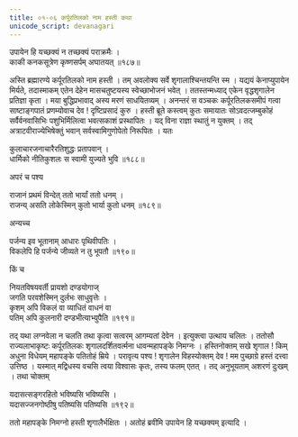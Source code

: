 ```yaml
---
title: ०१-०६ कर्पूरतिलको नाम हस्ती कथा
unicode_script: devanagari
---
```

उपायेन हि यच्छक्यं न तच्छक्यं पराक्रमैः ।  
काकी कनकसूत्रेण कृष्णसर्पम् अघातयत् ॥१८७॥

अस्ति ब्रह्मारण्ये कर्पूरतिलको नाम हस्ती । तम् अवलोक्य सर्वे शृगालाश्चिन्तयन्ति स्म । यद्ययं केनाप्युपायेन मिर्यते, तदास्माकम् एतेन देहेन मासचतुष्टयस्य स्वेच्छाभोजनं भवेत् । ततस्तन्मध्याद् एकेन वृद्धशृगालेन प्रतिज्ञा कृता । मया बुद्धिप्रभावाद् अस्य मरणं साधयितव्यम् । अनन्तरं स वञ्चकः कर्पूरतिलकसमीपं गत्वा साष्टाङ्गपातं प्रणम्योवाच देव ! दृष्टिप्रसादं कुरु । हस्ती ब्रूते कस्त्वम् कुतः समायातः सोऽवदत्जम्बुकोहं सर्वैर्वनवासिभिः पशुभिर्मिलित्वा भवत्सकाशं प्रस्थापितः । यद् विना राज्ञा स्थातुं न युक्तम् । तद् अत्राटवीराज्येभिषेक्तुं भवान् सर्वस्वामिगुणोपेतो निरूपितः । यतः

कुलाचारजनाचारैरतिशुद्धः प्रतापवान् ।  
धार्मिको नीतिकुशलः स स्वामी युज्यते भुवि ॥१८८॥

अपरं च पश्य

राजानं प्रथमं विन्देत् ततो भार्यां ततो धनम् ।  
राजन्य् असति लोकेस्मिन् कुतो भार्या कुतो धनम् ॥१८९॥

अन्यच्च

पर्जन्य इव भूतानाम् आधारः पृथिवीपतिः ।  
विकलेपि हि पर्जन्ये जीव्यते न तु भूपतौ ॥१९०॥

किं च

नियतविषयवर्ती प्रायशो दण्डयोगाज्   
जगति परवशेस्मिन् दुर्लभः साधुवृत्तेः ।  
कृशम् अपि विकलं वा व्याधितं वाधनं वा   
पतिम् अपि कुलनारी दण्डभीत्याभ्युपैति ॥१९१॥

तद् यथा लग्नवेला न चलति तथा कृत्वा सत्वरम् आगम्यतां देवेन । इत्युक्त्वा उत्थाय चलितः । ततोसौ राज्यलाभाकृष्टः कर्पूरतिलकः शृगालदर्शितवर्त्मना धावन्महापङ्के निमग्नः । हस्तिनोक्तम् सखे शृगाल ! किम् अधुना विधेयम् महापङ्के पतितोहं म्रिये । परावृत्य पश्य ! शृगालेन विहस्योक्तम् देव ! मम पुच्छाग्रे हस्तं दत्त्वा उत्तिष्ठ । यस्मात् मद्विधस्य वचसि त्वया विश्वासः कृतः, तस्य फलम् एतत् । तद् अनुभूयताम् अशरणं दुःखम् । तथा चोक्तम्

यदासत्सङ्गरहितो भविष्यसि भविष्यसि ।  
यदासज्जनगोष्ठीषु पतिष्यसि पतिष्यसि ॥१९२॥

ततो महापङ्के निमग्नो हस्ती शृगालैर्भक्षितः । अतोहं ब्रवीमि उपायेन हि यच्छक्यम् इत्यादि ।  
